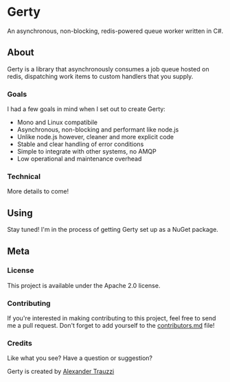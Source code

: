 # Gerty

An asynchronous, non-blocking, redis-powered queue worker written in C#.


## About

Gerty is a library that asynchronously consumes a job queue hosted on redis, dispatching work items to custom handlers that you supply.


### Goals

I had a few goals in mind when I set out to create Gerty:

 - Mono and Linux compatibile
 - Asynchronous, non-blocking and performant like node.js
 - Unlike node.js however, cleaner and more explicit code
 - Stable and clear handling of error conditions
 - Simple to integrate with other systems, no AMQP
 - Low operational and maintenance overhead


### Technical

More details to come!

## Using

Stay tuned! I'm in the process of getting Gerty set up as a NuGet package.


## Meta

### License

This project is available under the Apache 2.0 license.


### Contributing

If you're interested in making contributing to this project, feel free to send me a pull request.  Don't forget to add yourself to the [contributors.md](/contributors.md) file!


### Credits

Like what you see?  Have a question or suggestion?

Gerty is created by [Alexander Trauzzi](http://profiles.google.com/atrauzzi)
